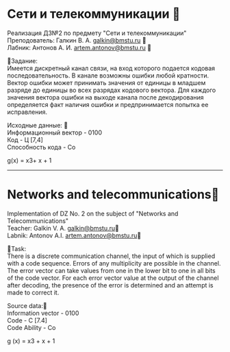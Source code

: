 # Сети и телекоммуникации  :electric_plug:  
Реализация ДЗ№2 по предмету "Сети и телекоммуникации"    
Преподователь: Галкин В. А. galkin@bmstu.ru :email:      
Лабник: Антонов А. И.       artem.antonov@bmstu.ru :email:     

:bookmark_tabs:Задание:  
Имеется дискретный канал связи, на вход которого подается кодовая последовательность. В канале возможны ошибки любой кратности. Вектор ошибки может принимать значения от единицы в младшем разряде до единицы во всех разрядах кодового вектора. Для каждого значения вектора ошибки на выходе канала после декодирования определяется факт наличия ошибки и предпринимается попытка ее исправления.    

Исходные данные: :paperclip:  
Информационный вектор -  0100  	
Код	-  Ц [7,4]	  
Способность кода - Co    

g(x) = х3+ х + 1   

----------------------------------------------------------------------------------------------

# Networks and telecommunications:electric_plug:  
Implementation of DZ No. 2 on the subject of "Networks and Telecommunications"  
Teacher: Galkin V. A. galkin@bmstu.ru:email:  
Labnik: Antonov A.I. artem.antonov@bmstu.ru:email:  

:bookmark_tabs:Task:      
There is a discrete communication channel, the input of which is supplied with a code sequence. Errors of any multiplicity are possible in the channel. The error vector can take values from one in the lower bit to one in all bits of the code vector. For each error vector value at the output of the channel after decoding, the presence of the error is determined and an attempt is made to correct it.  

Source data::paperclip:  
Information vector - 0100  
Code - C [7.4]  
Code Ability - Co  

g (x) = x3 + x + 1  
